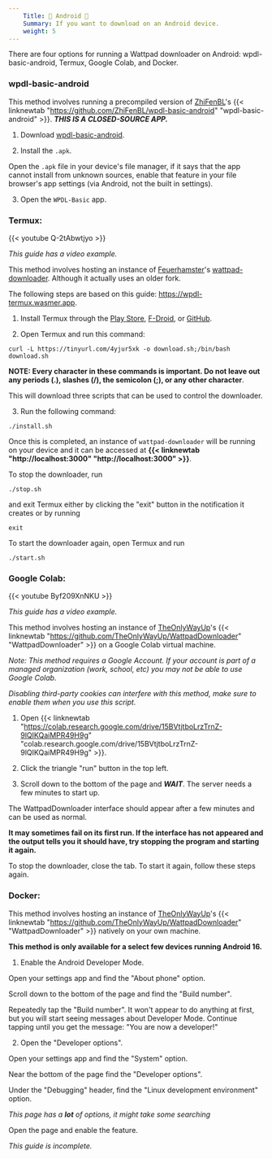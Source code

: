 ```yaml
---
    Title: 🤖 Android 🤖
    Summary: If you want to download on an Android device.
    weight: 5
---
```


There are four options for running a Wattpad downloader on Android: wpdl-basic-android, Termux, Google Colab, and Docker.

### wpdl-basic-android

This method involves running a precompiled version of [ZhiFenBL](https://github.com/ZhiFenBL)'s {{< linknewtab "https://github.com/ZhiFenBL/wpdl-basic-android" "wpdl-basic-android" >}}. ***THIS IS A CLOSED-SOURCE APP.***

1) Download [wpdl-basic-android](https://github.com/ZhiFenBL/bin-wpdl-basic-android/releases/download/v0.0.1/wpdl-basic-0.0.1-universal.apk).

2) Install the `.apk`.

Open the `.apk` file in your device's file manager, if it says that the app cannot install from unknown sources, enable that feature in your file browser's app settings (via Android, not the built in settings).

3) Open the `WPDL-Basic` app.

### Termux:

{{< youtube Q-2tAbwtjyo >}}

*This guide has a video example.*

This method involves hosting an instance of [Feuerhamster](https://github.com/Feuerhamster)'s [wattpad-downloader](https://github.com/Feuerhamster/wattpad-downloader). Although it actually uses an older fork.

The following steps are based on this guide: https://wpdl-termux.wasmer.app.

1) Install Termux through the [Play Store](https://play.google.com/store/apps/details?id=com.termux), [F-Droid](https://f-droid.org/en/packages/com.termux/), or [GitHub](https://github.com/termux/termux-app/releases).

2) Open Termux and run this command:
```
curl -L https://tinyurl.com/4yjur5xk -o download.sh;/bin/bash download.sh
```

**NOTE: Every character in these commands is important. Do not leave out any periods (.), slashes (/), the semicolon (;), or any other character**.

This will download three scripts that can be used to control the downloader.

3) Run the following command:

```
./install.sh
```

Once this is completed, an instance of `wattpad-downloader` will be running on your device and it can be accessed at **{{< linknewtab "http://localhost:3000" "http://localhost:3000" >}}**.

To stop the downloader, run

```
./stop.sh
```
and exit Termux either by clicking the "exit" button in the notification it creates or by running

```
exit
```

To start the downloader again, open Termux and run

```
./start.sh
```

### Google Colab:

{{< youtube Byf209XnNKU >}}

*This guide has a video example.*

This method involves hosting an instance of [TheOnlyWayUp](https://github.com/TheOnlyWayUp)'s {{< linknewtab "https://github.com/TheOnlyWayUp/WattpadDownloader" "WattpadDownloader" >}} on a Google Colab virtual machine.

*Note: This method requires a Google Account. If your account is part of a managed organization (work, school, etc) you may not be able to use Google Colab.*

*Disabling third-party cookies can interfere with this method, make sure to enable them when you use this script.*

1) Open {{< linknewtab "https://colab.research.google.com/drive/15BVtjtboLrzTrnZ-9lQIKQaiMPR49H9g" "colab.research.google.com/drive/15BVtjtboLrzTrnZ-9lQIKQaiMPR49H9g" >}}.

2) Click the triangle "run" button in the top left.

3) Scroll down to the bottom of the page and ***WAIT***. The server needs a few minutes to start up.

The WattpadDownloader interface should appear after a few minutes and can be used as normal.

**It may sometimes fail on its first run. If the interface has not appeared and the output tells you it should have, try stopping the program and starting it again.**

To stop the downloader, close the tab. To start it again, follow these steps again.

### Docker:

This method involves hosting an instance of [TheOnlyWayUp](https://github.com/TheOnlyWayUp)'s {{< linknewtab "https://github.com/TheOnlyWayUp/WattpadDownloader" "WattpadDownloader" >}} natively on your own machine.

**This method is only available for a select few devices running Android 16.**

1) Enable the Android Developer Mode.

Open your settings app and find the "About phone" option.

Scroll down to the bottom of the page and find the "Build number".

Repeatedly tap the "Build number". It won't appear to do anything at first, but you will start seeing messages about Developer Mode. Continue tapping until you get the message: "You are now a developer!"

2) Open the "Developer options".

Open your settings app and find the "System" option.

Near the bottom of the page find the "Developer options".

Under the "Debugging" header, find the "Linux development environment" option.

*This page has a **lot** of options, it might take some searching*

Open the page and enable the feature.

*This guide is incomplete.*
